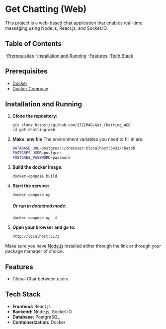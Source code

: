 # Get Chatting (Web)
This project is a web-based chat application that enables real-time messaging using Node.js, React.js, and Socket.IO.

## Table of Contents
-[Prerequisites](#prerequisites)
-[Installation and Running](#installation-and-running)
-[Features](#features)
-[Tech Stack](#tech-stack)

## Prerequisites
- [Docker](https://docs.docker.com/get-docker/)  
- [Docker Compose](https://docs.docker.com/compose/)

## Installation and Running

1. **Clone the repository:**
   ```bash
   git clone https://github.com/ITZIM4D/Get_Chatting_WEB
   cd get-chatting-web
   ```

2. **Make .env file**
   The environment variables you need to fill in are:
   ```bash
   DATABASE_URL=postgres://chatuser:@localhost:5432/chatdb
   POSTGRES_USER=postgres
   POSTGRES_PASSWORD=password
   ```


3. **Build the docker image:**
   ```bash
   docker-compose build
   ```

4. **Start the service:**
   ```bash
   docker-compose up
   ```
   ##### Or run in detached mode:
   ```bash
   docker-compose up -d
   ```

5. **Open your browser and go to:**
   ```bash 
   http://localhost:5173
   ```

Make sure you have [Node.js](https://nodejs.org/) installed either through the link or through your package manager of choice.

## Features
- Global Chat between users

## Tech Stack
- **Frontend:** React.js  
- **Backend:** Node.js, Socket\.IO  
- **Database:** PostgreSQL  
- **Containerization:** Docker  
